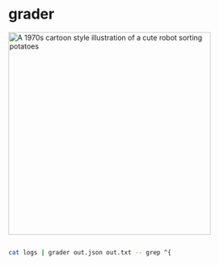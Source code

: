 # grader

<p>
<img alt="A 1970s cartoon style illustration of a cute robot sorting potatoes" 
  src="https://github.com/cablehead/grader/assets/1394/d35f6286-f6b9-4c87-b014-10948f12c8f8" 
  width="400">
</p>

```sh

cat logs | grader out.json out.txt -- grep ^{

```
